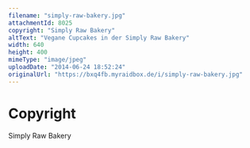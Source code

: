 ```yaml
---
filename: "simply-raw-bakery.jpg"
attachmentId: 8025
copyright: "Simply Raw Bakery"
altText: "Vegane Cupcakes in der Simply Raw Bakery"
width: 640
height: 400
mimeType: "image/jpeg"
uploadDate: "2014-06-24 18:52:24"
originalUrl: "https://bxq4fb.myraidbox.de/i/simply-raw-bakery.jpg"
---
```


# Copyright

Simply Raw Bakery
